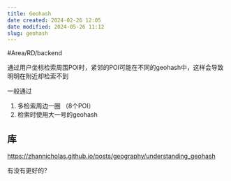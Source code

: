 ```yaml
---
title: Geohash
date created: 2024-02-26 12:05
date modified: 2024-05-26 11:12
slug: geohash
---
```


#Area/RD/backend 

通过用户坐标检索周围POI时，紧邻的POI可能在不同的geohash中，这样会导致明明在附近却检索不到

一般通过
1. 多检索周边一圈 （8个POI）
2. 检索时使用大一号的geohash

## 库

https://zhannicholas.github.io/posts/geography/understanding_geohash

有没有更好的?
